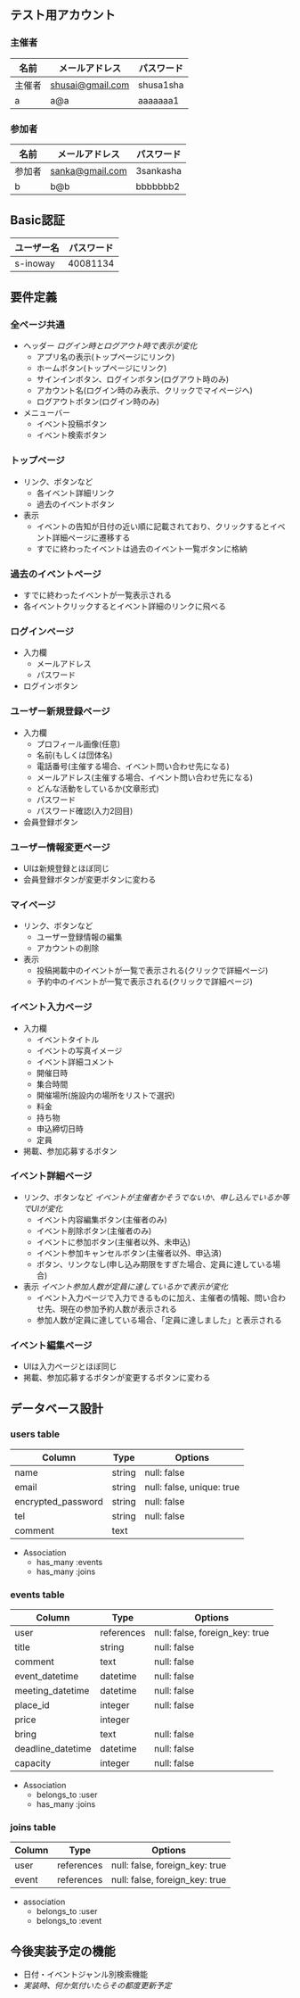 ## テスト用アカウント
### 主催者
| 名前    | メールアドレス     | パスワード   |
| ------ | ---------------- | ---------- |
| 主催者  | shusai@gmail.com | shusa1sha  |
| a      | a@a              | aaaaaaa1   |
### 参加者
| 名前    | メールアドレス    | パスワード   |
| ------ | --------------- | ---------- |
| 参加者  | sanka@gmail.com | 3sankasha  |
| b      | b@b             | bbbbbbb2   |

## Basic認証
| ユーザー名   | パスワード   |
| ---------- | ---------- |
| s-inoway   | 40081134   |

## 要件定義
### 全ページ共通
- ヘッダー *ログイン時とログアウト時で表示が変化*
  - アプリ名の表示(トップページにリンク)
  - ホームボタン(トップページにリンク)
  - サインインボタン、ログインボタン(ログアウト時のみ)
  - アカウント名(ログイン時のみ表示、クリックでマイページへ)
  - ログアウトボタン(ログイン時のみ)
- メニューバー
  - イベント投稿ボタン
  - イベント検索ボタン

### トップページ
- リンク、ボタンなど
  - 各イベント詳細リンク
  - 過去のイベントボタン
- 表示
  - イベントの告知が日付の近い順に記載されており、クリックするとイベント詳細ページに遷移する
  - すでに終わったイベントは過去のイベント一覧ボタンに格納

### 過去のイベントページ
  - すでに終わったイベントが一覧表示される
  - 各イベントクリックするとイベント詳細のリンクに飛べる

### ログインページ
- 入力欄
  - メールアドレス
  - パスワード
- ログインボタン

### ユーザー新規登録ページ
- 入力欄
  - プロフィール画像(任意)
  - 名前(もしくは団体名)
  - 電話番号(主催する場合、イベント問い合わせ先になる)
  - メールアドレス(主催する場合、イベント問い合わせ先になる)
  - どんな活動をしているか(文章形式)
  - パスワード
  - パスワード確認(入力2回目)
- 会員登録ボタン

### ユーザー情報変更ページ
- UIは新規登録とほぼ同じ
- 会員登録ボタンが変更ボタンに変わる

### マイページ
- リンク、ボタンなど
  - ユーザー登録情報の編集
  - アカウントの削除
- 表示
  - 投稿掲載中のイベントが一覧で表示される(クリックで詳細ページ)
  - 予約中のイベントが一覧で表示される(クリックで詳細ページ)

### イベント入力ページ
- 入力欄
  - イベントタイトル
  - イベントの写真イメージ
  - イベント詳細コメント
  - 開催日時
  - 集合時間
  - 開催場所(施設内の場所をリストで選択)
  - 料金
  - 持ち物
  - 申込締切日時
  - 定員
- 掲載、参加応募するボタン

### イベント詳細ページ
- リンク、ボタンなど *イベントが主催者かそうでないか、申し込んでいるか等でUIが変化*
  - イベント内容編集ボタン(主催者のみ)
  - イベント削除ボタン(主催者のみ)
  - イベントに参加ボタン(主催者以外、未申込)
  - イベント参加キャンセルボタン(主催者以外、申込済)
  - ボタン、リンクなし(申し込み期限をすぎた場合、定員に達している場合)
- 表示 *イベント参加人数が定員に達しているかで表示が変化*
  - イベント入力ページで入力できるものに加え、主催者の情報、問い合わせ先、現在の参加予約人数が表示される
  - 参加人数が定員に達している場合、「定員に達しました」と表示される

### イベント編集ページ
- UIは入力ページとほぼ同じ
- 掲載、参加応募するボタンが変更するボタンに変わる

## データベース設計

### users table
| Column             | Type   | Options                   |
| ------------------ | ------ | ------------------------- |
| name               | string | null: false               |
| email              | string | null: false, unique: true |
| encrypted_password | string | null: false               |
| tel                | string | null: false               |
| comment            | text   |                           |


* Association
  - has_many :events
  - has_many :joins

### events table
| Column            | Type       | Options                        |
| ----------------- | ---------- | ------------------------------ |
| user              | references | null: false, foreign_key: true |
| title             | string     | null: false                    |
| comment           | text       | null: false                    |
| event_datetime    | datetime   | null: false                    |
| meeting_datetime  | datetime   | null: false                    |
| place_id          | integer    | null: false                    |
| price             | integer    |                                |
| bring             | text       | null: false                    |
| deadline_datetime | datetime   | null: false                    |
| capacity          | integer    | null: false                    |
* Association
  - belongs_to :user
  - has_many :joins


### joins table
| Column | Type       | Options                        |
| ------ | ---------- | ------------------------------ |
| user   | references | null: false, foreign_key: true |
| event  | references | null: false, foreign_key: true |
* association
  - belongs_to :user
  - belongs_to :event

## 今後実装予定の機能
* 日付・イベントジャンル別検索機能
* *実装時、何か気付いたらその都度更新予定*
